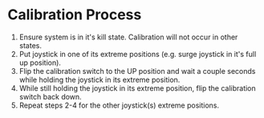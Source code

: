 # Calibration Process

1. Ensure system is in it's kill state. Calibration will not occur in other states. 
2. Put joystick in one of its extreme positions (e.g. surge joystick in it's full up position). 
3. Flip the calibration switch to the UP position and wait a couple seconds while holding the joystick in its extreme position.
4. While still holding the joystick in its extreme position, flip the calibration switch back down. 
5. Repeat steps 2-4 for the other joystick(s) extreme positions. 
